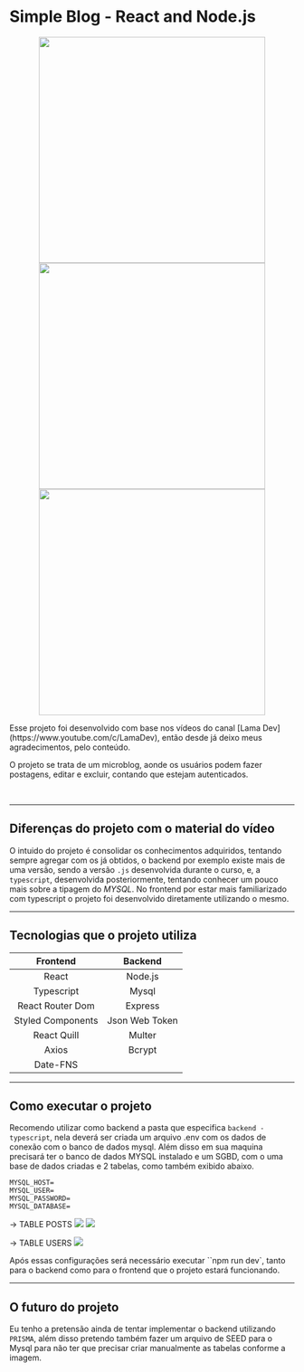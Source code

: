 # Simple Blog - React and Node.js

<div align="center">
  <img src="https://i.ibb.co/k9ww62C/screencapture-127-0-0-1-5173-2022-10-02-14-27-15.png" height="400px"/>
  <img src="https://i.ibb.co/prYGMwP/screencapture-127-0-0-1-5173-login-2022-10-02-14-28-02.png" height="400px"/>
  <img src="https://i.ibb.co/KWrbCJv/screencapture-127-0-0-1-5173-post-16-2022-10-02-14-27-43.png" height="400px"/>
</div>

<div>
  <p>
    Esse projeto foi desenvolvido com base nos vídeos do canal [Lama Dev](https://www.youtube.com/c/LamaDev), então desde já deixo meus agradecimentos, pelo conteúdo. 
  </p>

  <p>
    O projeto se trata de um microblog, aonde os usuários podem fazer postagens, editar e excluir, contando que estejam autenticados.
  </p>
</div>

<br />

---

## Diferenças do projeto com o material do vídeo

O intuido do projeto é consolidar os conhecimentos adquiridos, tentando sempre agregar com os já obtidos, o backend por exemplo existe mais de uma versão, sendo a versão `.js` desenvolvida durante o curso, e, a `typescript`, desenvolvida posteriormente, tentando conhecer um pouco mais sobre a tipagem do *MYSQL*. No frontend por estar mais familiarizado com typescript o projeto foi desenvolvido diretamente utilizando o mesmo.

---

## Tecnologias que o projeto utiliza 

| Frontend | Backend |
| :---:   | :---: |
| React | Node.js |
| Typescript | Mysql |
| React Router Dom | Express |
| Styled Components | Json Web Token |
| React Quill | Multer |
| Axios | Bcrypt   |
| Date-FNS |    |

---

## Como executar o projeto

Recomendo utilizar como backend a pasta que especifica `backend - typescript`, nela deverá ser criada um arquivo .env com os dados de conexão com o banco de dados mysql. Além disso em sua maquina precisará ter o banco de dados MYSQL instalado e um SGBD, com o uma base de dados criadas e 2 tabelas, como também exibido abaixo.

    MYSQL_HOST=
    MYSQL_USER=
    MYSQL_PASSWORD=
    MYSQL_DATABASE=

  
-> TABLE POSTS
<img src="https://i.ibb.co/dDxrpBz/AAA.png" />
<img src="https://i.ibb.co/QnsfCGN/aaa2.png" />

-> TABLE USERS
<img src="https://i.ibb.co/F4RqfbF/bbb.png" />

Após essas configurações será necessário executar ``npm run dev`, tanto para o backend como para o frontend que o projeto estará funcionando.

---

## O futuro do projeto

Eu tenho a pretensão ainda de tentar implementar o backend utilizando `PRISMA`, além disso pretendo também fazer um arquivo de SEED para o Mysql para não ter que precisar criar manualmente as tabelas conforme a imagem.
